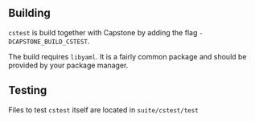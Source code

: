 <!--
Copyright © 2024 Rot127 <unisono@quyllur.org>
SPDX-License-Identifier: BSD-3
-->

## Building

`cstest` is build together with Capstone by adding the flag `-DCAPSTONE_BUILD_CSTEST`.

The build requires `libyaml`. It is a fairly common package and should be provided by your package manager.

## Testing

Files to test `cstest` itself are located in `suite/cstest/test`
